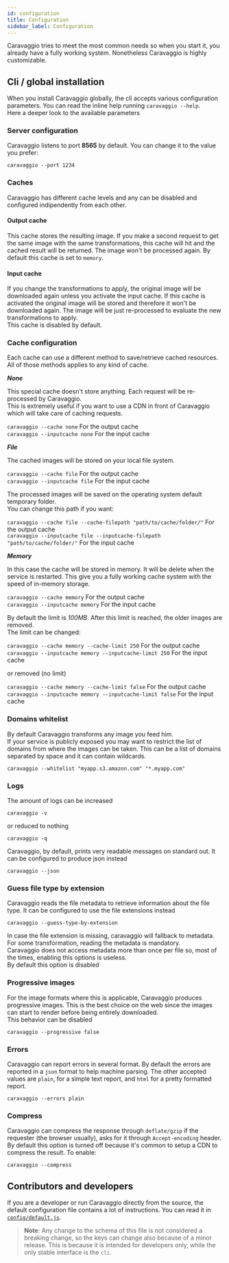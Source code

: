 ```yaml
---
id: configuration
title: Configuration
sidebar_label: Configuration
---
```


Caravaggio tries to meet the most common needs so when you start it, you already have a fully working system. Nonetheless Caravaggio is highly customizable.

## Cli / global installation

When you install Caravaggio globally, the cli accepts various configuration parameters. You can read the inline help running `caravaggio --help`.    
Here a deeper look to the available parameters

### Server configuration

Caravaggio listens to port **8565** by default. You can change it to the value you prefer:

`caravaggio --port 1234`

### Caches

Caravaggio has different cache levels and any can be disabled and configured indipendently from each other.

#### Output cache

This cache stores the resulting image. If you make a second request to get the same image with the same transformations, this cache will hit and the cached result will be returned. The image won't be processed again. By default this cache is set to `memory`.

#### Input cache

If you change the transformations to apply, the original image will be downloaded again unless you activate the input cache. If this cache is activated the original image will be stored and therefore it won't be downloaded again. The image will be just re-processed to evaluate the new transformations to apply.    
This cache is disabled by default.

### Cache configuration

Each cache can use a different method to save/retrieve cached resources. All of those methods applies to any kind of cache.

**_None_**

This special cache doesn't store anything. Each request will be re-processed by Caravaggio.    
This is extremely useful if you want to use a CDN in front of Caravaggio which will take care of caching requests.

`caravaggio --cache none`       For the output cache    
`caravaggio --inputcache none`  For the input cache

**_File_**

The cached images will be stored on your local file system.

`caravaggio --cache file`      For the output cache    
`caravaggio --inputcache file` For the input cache

The processed images will be saved on the operating system default temporary folder.    
You can change this path if you want:

`caravaggio --cache file --cache-filepath "path/to/cache/folder/"`      For the output cache    
`caravaggio --inputcache file --inputcache-filepath "path/to/cache/folder/"` For the input cache

**_Memory_**

In this case the cache will be stored in memory. It will be delete when the service is restarted.
This give you a fully working cache system with the speed of in-memory storage.

`caravaggio --cache memory`      For the output cache    
`caravaggio --inputcache memory` For the input cache

By default the limit is *100MB*. After this limit is reached, the older images are removed.     
The limit can be changed:    

`caravaggio --cache memory --cache-limit 250`           For the output cache    
`caravaggio --inputcache memory --inputcache-limit 250` For the input cache

or removed (no limit)

`caravaggio --cache memory --cache-limit false`           For the output cache    
`caravaggio --inputcache memory --inputcache-limit false` For the input cache

### Domains whitelist

By default Caravaggio transforms any image you feed him.     
If your service is publicly exposed you may want to restrict the list of domains from where the images can be taken.
This can be a list of domains separated by space and it can contain wildcards.

`caravaggio --whitelist "myapp.s3.amazon.com" "*.myapp.com"`

### Logs

The amount of logs can be increased

`caravaggio -v`

or reduced to nothing

`caravaggio -q`

Caravaggio, by default, prints very readable messages on standard out. It can be configured to produce json instead

`caravaggio --json`

### Guess file type by extension

Caravaggio reads the file metadata to retrieve information about the file type. It can be configured to use the file extensions instead

`caravaggio --guess-type-by-extension`

In case the file extension is missing, caravaggio will fallback to metadata. For some transformation, reading the metadata is mandatory.    
Caravaggio does not access metadata more than once per file so, most of the times, enabling this options is useless.    
By default this option is disabled

### Progressive images

For the image formats where this is applicable, Caravaggio produces progressive images. This is the best choice on the web since the images
can start to render before being entirely downloaded.    
This behavior can be disabled

`caravaggio --progressive false`

### Errors

Caravaggio can report errors in several format. By default the errors are reported in a `json` format to help machine parsing. The other accepted values
are `plain`, for a simple text report, and `html` for a pretty formatted report.

`caravaggio --errors plain`

### Compress

Caravaggio can compress the response through `deflate/gzip` if the requester (the browser usually), asks for it through `Accept-encoding` header.    
By default this option is turned off because it's common to setup a CDN to compress the result. To enable:

`caravaggio --compress`


## Contributors and developers

If you are a developer or run Caravaggio directly from the source, the default configuration file contains a lot of instructions. You can read it in <a href="https://gitlab.com/ramiel/caravaggio/blob/master/config/default.js" target="_blank">`config/default.js`</a>.

> __Note__: Any change to the schema of this file is not considered a breaking change, so the keys can change also because of a minor release.
> This is because it is intended for developers only, while the only stable interface is the `cli`.
